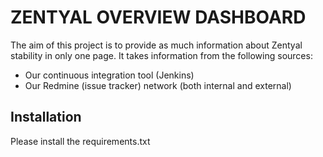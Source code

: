 ZENTYAL OVERVIEW DASHBOARD
==========================

The aim of this project is to provide as much information about Zentyal stability in only one page. It takes information from the following sources:
* Our continuous integration tool (Jenkins)
* Our Redmine (issue tracker) network (both internal and external)

## Installation
Please install the requirements.txt
